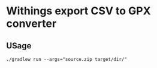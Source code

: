 
# Withings export CSV to GPX converter

## USage

```
./gradlew run --args="source.zip target/dir/"
```

